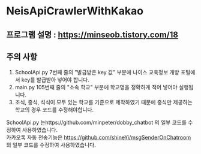 # NeisApiCrawlerWithKakao

## 프로그램 설명 : https://minseob.tistory.com/18

## 주의 사항
1. SchoolApi.py 7번째 줄의 "발급받은 key 값" 부분에 나이스 교육정보 개방 포털에서 key를 발급받아 넣어야 합니다.
2. main.py 105번째 줄의 "소속 학교" 부분에 학교명을 정확하게 적어 넣어야 실행됩니다.
3. 조식, 중식, 석식이 모두 있는 학교를 기준으로 제작하였기 때문에 중식만 제공하는 학교의 경우 코드를 수정해야합니다.


SchoolApi.py 는https://github.com/minpeter/dobby_chatbot 의 일부 코드를 수정하여 사용하였습니다. \
카카오톡 자동 전송기능은 https://github.com/shineYi/msgSenderOnChatroom 의 일부 코드를 수정하여 사용하였습니다.
